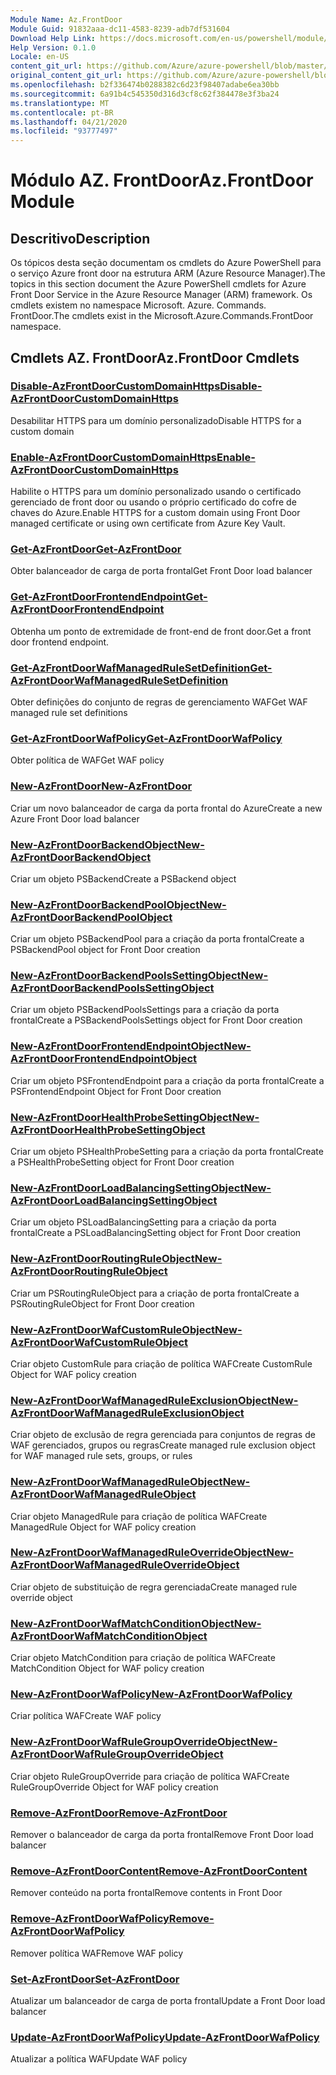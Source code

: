 ```yaml
---
Module Name: Az.FrontDoor
Module Guid: 91832aaa-dc11-4583-8239-adb7df531604
Download Help Link: https://docs.microsoft.com/en-us/powershell/module/az.frontdoor
Help Version: 0.1.0
Locale: en-US
content_git_url: https://github.com/Azure/azure-powershell/blob/master/src/FrontDoor/FrontDoor/help/Az.FrontDoor.md
original_content_git_url: https://github.com/Azure/azure-powershell/blob/master/src/FrontDoor/FrontDoor/help/Az.FrontDoor.md
ms.openlocfilehash: b2f336474b0288382c6d23f98407adabe6ea30bb
ms.sourcegitcommit: 6a91b4c545350d316d3cf8c62f384478e3f3ba24
ms.translationtype: MT
ms.contentlocale: pt-BR
ms.lasthandoff: 04/21/2020
ms.locfileid: "93777497"
---
```

# <span data-ttu-id="67574-101">Módulo AZ. FrontDoor</span><span class="sxs-lookup"><span data-stu-id="67574-101">Az.FrontDoor Module</span></span>
## <span data-ttu-id="67574-102">Descritivo</span><span class="sxs-lookup"><span data-stu-id="67574-102">Description</span></span>
<span data-ttu-id="67574-103">Os tópicos desta seção documentam os cmdlets do Azure PowerShell para o serviço Azure front door na estrutura ARM (Azure Resource Manager).</span><span class="sxs-lookup"><span data-stu-id="67574-103">The topics in this section document the Azure PowerShell cmdlets for Azure Front Door Service in the Azure Resource Manager (ARM) framework.</span></span> <span data-ttu-id="67574-104">Os cmdlets existem no namespace Microsoft. Azure. Commands. FrontDoor.</span><span class="sxs-lookup"><span data-stu-id="67574-104">The cmdlets exist in the Microsoft.Azure.Commands.FrontDoor namespace.</span></span>

## <span data-ttu-id="67574-105">Cmdlets AZ. FrontDoor</span><span class="sxs-lookup"><span data-stu-id="67574-105">Az.FrontDoor Cmdlets</span></span>
### [<span data-ttu-id="67574-106">Disable-AzFrontDoorCustomDomainHttps</span><span class="sxs-lookup"><span data-stu-id="67574-106">Disable-AzFrontDoorCustomDomainHttps</span></span>](Disable-AzFrontDoorCustomDomainHttps.md)
<span data-ttu-id="67574-107">Desabilitar HTTPS para um domínio personalizado</span><span class="sxs-lookup"><span data-stu-id="67574-107">Disable HTTPS for a custom domain</span></span>

### [<span data-ttu-id="67574-108">Enable-AzFrontDoorCustomDomainHttps</span><span class="sxs-lookup"><span data-stu-id="67574-108">Enable-AzFrontDoorCustomDomainHttps</span></span>](Enable-AzFrontDoorCustomDomainHttps.md)
<span data-ttu-id="67574-109">Habilite o HTTPS para um domínio personalizado usando o certificado gerenciado de front door ou usando o próprio certificado do cofre de chaves do Azure.</span><span class="sxs-lookup"><span data-stu-id="67574-109">Enable HTTPS for a custom domain using Front Door managed certificate or using own certificate from Azure Key Vault.</span></span>

### [<span data-ttu-id="67574-110">Get-AzFrontDoor</span><span class="sxs-lookup"><span data-stu-id="67574-110">Get-AzFrontDoor</span></span>](Get-AzFrontDoor.md)
<span data-ttu-id="67574-111">Obter balanceador de carga de porta frontal</span><span class="sxs-lookup"><span data-stu-id="67574-111">Get Front Door load balancer</span></span>

### [<span data-ttu-id="67574-112">Get-AzFrontDoorFrontendEndpoint</span><span class="sxs-lookup"><span data-stu-id="67574-112">Get-AzFrontDoorFrontendEndpoint</span></span>](Get-AzFrontDoorFrontendEndpoint.md)
<span data-ttu-id="67574-113">Obtenha um ponto de extremidade de front-end de front door.</span><span class="sxs-lookup"><span data-stu-id="67574-113">Get a front door frontend endpoint.</span></span>

### [<span data-ttu-id="67574-114">Get-AzFrontDoorWafManagedRuleSetDefinition</span><span class="sxs-lookup"><span data-stu-id="67574-114">Get-AzFrontDoorWafManagedRuleSetDefinition</span></span>](Get-AzFrontDoorWafManagedRuleSetDefinition.md)
<span data-ttu-id="67574-115">Obter definições do conjunto de regras de gerenciamento WAF</span><span class="sxs-lookup"><span data-stu-id="67574-115">Get WAF managed rule set definitions</span></span>

### [<span data-ttu-id="67574-116">Get-AzFrontDoorWafPolicy</span><span class="sxs-lookup"><span data-stu-id="67574-116">Get-AzFrontDoorWafPolicy</span></span>](Get-AzFrontDoorWafPolicy.md)
<span data-ttu-id="67574-117">Obter política de WAF</span><span class="sxs-lookup"><span data-stu-id="67574-117">Get WAF policy</span></span>

### [<span data-ttu-id="67574-118">New-AzFrontDoor</span><span class="sxs-lookup"><span data-stu-id="67574-118">New-AzFrontDoor</span></span>](New-AzFrontDoor.md)
<span data-ttu-id="67574-119">Criar um novo balanceador de carga da porta frontal do Azure</span><span class="sxs-lookup"><span data-stu-id="67574-119">Create a new Azure Front Door load balancer</span></span>

### [<span data-ttu-id="67574-120">New-AzFrontDoorBackendObject</span><span class="sxs-lookup"><span data-stu-id="67574-120">New-AzFrontDoorBackendObject</span></span>](New-AzFrontDoorBackendObject.md)
<span data-ttu-id="67574-121">Criar um objeto PSBackend</span><span class="sxs-lookup"><span data-stu-id="67574-121">Create a PSBackend object</span></span>

### [<span data-ttu-id="67574-122">New-AzFrontDoorBackendPoolObject</span><span class="sxs-lookup"><span data-stu-id="67574-122">New-AzFrontDoorBackendPoolObject</span></span>](New-AzFrontDoorBackendPoolObject.md)
<span data-ttu-id="67574-123">Criar um objeto PSBackendPool para a criação da porta frontal</span><span class="sxs-lookup"><span data-stu-id="67574-123">Create a PSBackendPool object for Front Door creation</span></span>

### [<span data-ttu-id="67574-124">New-AzFrontDoorBackendPoolsSettingObject</span><span class="sxs-lookup"><span data-stu-id="67574-124">New-AzFrontDoorBackendPoolsSettingObject</span></span>](New-AzFrontDoorBackendPoolsSettingObject.md)
<span data-ttu-id="67574-125">Criar um objeto PSBackendPoolsSettings para a criação da porta frontal</span><span class="sxs-lookup"><span data-stu-id="67574-125">Create a PSBackendPoolsSettings object for Front Door creation</span></span>

### [<span data-ttu-id="67574-126">New-AzFrontDoorFrontendEndpointObject</span><span class="sxs-lookup"><span data-stu-id="67574-126">New-AzFrontDoorFrontendEndpointObject</span></span>](New-AzFrontDoorFrontendEndpointObject.md)
<span data-ttu-id="67574-127">Criar um objeto PSFrontendEndpoint para a criação da porta frontal</span><span class="sxs-lookup"><span data-stu-id="67574-127">Create a PSFrontendEndpoint Object for Front Door creation</span></span>

### [<span data-ttu-id="67574-128">New-AzFrontDoorHealthProbeSettingObject</span><span class="sxs-lookup"><span data-stu-id="67574-128">New-AzFrontDoorHealthProbeSettingObject</span></span>](New-AzFrontDoorHealthProbeSettingObject.md)
<span data-ttu-id="67574-129">Criar um objeto PSHealthProbeSetting para a criação da porta frontal</span><span class="sxs-lookup"><span data-stu-id="67574-129">Create a PSHealthProbeSetting object for Front Door creation</span></span>

### [<span data-ttu-id="67574-130">New-AzFrontDoorLoadBalancingSettingObject</span><span class="sxs-lookup"><span data-stu-id="67574-130">New-AzFrontDoorLoadBalancingSettingObject</span></span>](New-AzFrontDoorLoadBalancingSettingObject.md)
<span data-ttu-id="67574-131">Criar um objeto PSLoadBalancingSetting para a criação da porta frontal</span><span class="sxs-lookup"><span data-stu-id="67574-131">Create a PSLoadBalancingSetting object for Front Door creation</span></span>

### [<span data-ttu-id="67574-132">New-AzFrontDoorRoutingRuleObject</span><span class="sxs-lookup"><span data-stu-id="67574-132">New-AzFrontDoorRoutingRuleObject</span></span>](New-AzFrontDoorRoutingRuleObject.md)
<span data-ttu-id="67574-133">Criar um PSRoutingRuleObject para a criação de porta frontal</span><span class="sxs-lookup"><span data-stu-id="67574-133">Create a PSRoutingRuleObject for Front Door creation</span></span>

### [<span data-ttu-id="67574-134">New-AzFrontDoorWafCustomRuleObject</span><span class="sxs-lookup"><span data-stu-id="67574-134">New-AzFrontDoorWafCustomRuleObject</span></span>](New-AzFrontDoorWafCustomRuleObject.md)
<span data-ttu-id="67574-135">Criar objeto CustomRule para criação de política WAF</span><span class="sxs-lookup"><span data-stu-id="67574-135">Create CustomRule Object for WAF policy creation</span></span>

### [<span data-ttu-id="67574-136">New-AzFrontDoorWafManagedRuleExclusionObject</span><span class="sxs-lookup"><span data-stu-id="67574-136">New-AzFrontDoorWafManagedRuleExclusionObject</span></span>](New-AzFrontDoorWafManagedRuleExclusionObject.md)
<span data-ttu-id="67574-137">Criar objeto de exclusão de regra gerenciada para conjuntos de regras de WAF gerenciados, grupos ou regras</span><span class="sxs-lookup"><span data-stu-id="67574-137">Create managed rule exclusion object for WAF managed rule sets, groups, or rules</span></span>

### [<span data-ttu-id="67574-138">New-AzFrontDoorWafManagedRuleObject</span><span class="sxs-lookup"><span data-stu-id="67574-138">New-AzFrontDoorWafManagedRuleObject</span></span>](New-AzFrontDoorWafManagedRuleObject.md)
<span data-ttu-id="67574-139">Criar objeto ManagedRule para criação de política WAF</span><span class="sxs-lookup"><span data-stu-id="67574-139">Create ManagedRule Object for WAF policy creation</span></span>

### [<span data-ttu-id="67574-140">New-AzFrontDoorWafManagedRuleOverrideObject</span><span class="sxs-lookup"><span data-stu-id="67574-140">New-AzFrontDoorWafManagedRuleOverrideObject</span></span>](New-AzFrontDoorWafManagedRuleOverrideObject.md)
<span data-ttu-id="67574-141">Criar objeto de substituição de regra gerenciada</span><span class="sxs-lookup"><span data-stu-id="67574-141">Create managed rule override object</span></span>

### [<span data-ttu-id="67574-142">New-AzFrontDoorWafMatchConditionObject</span><span class="sxs-lookup"><span data-stu-id="67574-142">New-AzFrontDoorWafMatchConditionObject</span></span>](New-AzFrontDoorWafMatchConditionObject.md)
<span data-ttu-id="67574-143">Criar objeto MatchCondition para criação de política WAF</span><span class="sxs-lookup"><span data-stu-id="67574-143">Create MatchCondition Object for WAF policy creation</span></span>

### [<span data-ttu-id="67574-144">New-AzFrontDoorWafPolicy</span><span class="sxs-lookup"><span data-stu-id="67574-144">New-AzFrontDoorWafPolicy</span></span>](New-AzFrontDoorWafPolicy.md)
<span data-ttu-id="67574-145">Criar política WAF</span><span class="sxs-lookup"><span data-stu-id="67574-145">Create WAF policy</span></span>

### [<span data-ttu-id="67574-146">New-AzFrontDoorWafRuleGroupOverrideObject</span><span class="sxs-lookup"><span data-stu-id="67574-146">New-AzFrontDoorWafRuleGroupOverrideObject</span></span>](New-AzFrontDoorWafRuleGroupOverrideObject.md)
<span data-ttu-id="67574-147">Criar objeto RuleGroupOverride para criação de política WAF</span><span class="sxs-lookup"><span data-stu-id="67574-147">Create RuleGroupOverride Object for WAF policy creation</span></span>

### [<span data-ttu-id="67574-148">Remove-AzFrontDoor</span><span class="sxs-lookup"><span data-stu-id="67574-148">Remove-AzFrontDoor</span></span>](Remove-AzFrontDoor.md)
<span data-ttu-id="67574-149">Remover o balanceador de carga da porta frontal</span><span class="sxs-lookup"><span data-stu-id="67574-149">Remove Front Door load balancer</span></span>

### [<span data-ttu-id="67574-150">Remove-AzFrontDoorContent</span><span class="sxs-lookup"><span data-stu-id="67574-150">Remove-AzFrontDoorContent</span></span>](Remove-AzFrontDoorContent.md)
<span data-ttu-id="67574-151">Remover conteúdo na porta frontal</span><span class="sxs-lookup"><span data-stu-id="67574-151">Remove contents in Front Door</span></span>

### [<span data-ttu-id="67574-152">Remove-AzFrontDoorWafPolicy</span><span class="sxs-lookup"><span data-stu-id="67574-152">Remove-AzFrontDoorWafPolicy</span></span>](Remove-AzFrontDoorWafPolicy.md)
<span data-ttu-id="67574-153">Remover política WAF</span><span class="sxs-lookup"><span data-stu-id="67574-153">Remove WAF policy</span></span>

### [<span data-ttu-id="67574-154">Set-AzFrontDoor</span><span class="sxs-lookup"><span data-stu-id="67574-154">Set-AzFrontDoor</span></span>](Set-AzFrontDoor.md)
<span data-ttu-id="67574-155">Atualizar um balanceador de carga de porta frontal</span><span class="sxs-lookup"><span data-stu-id="67574-155">Update a Front Door load balancer</span></span>

### [<span data-ttu-id="67574-156">Update-AzFrontDoorWafPolicy</span><span class="sxs-lookup"><span data-stu-id="67574-156">Update-AzFrontDoorWafPolicy</span></span>](Update-AzFrontDoorWafPolicy.md)
<span data-ttu-id="67574-157">Atualizar a política WAF</span><span class="sxs-lookup"><span data-stu-id="67574-157">Update WAF policy</span></span>

